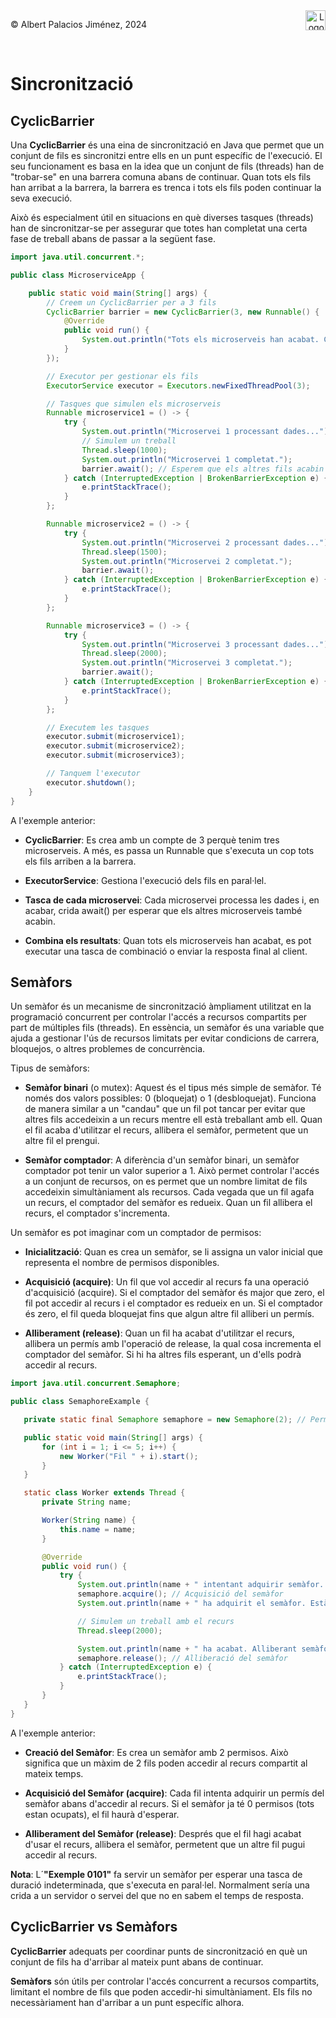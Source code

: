 <div style="display: flex; width: 100%;">
    <div style="flex: 1; padding: 0px;">
        <p>© Albert Palacios Jiménez, 2024</p>
    </div>
    <div style="flex: 1; padding: 0px; text-align: right;">
        <img src="./assets/ieti.png" height="32" alt="Logo de IETI" style="max-height: 32px;">
    </div>
</div>
<br/>

# Sincronització

## CyclicBarrier

Una **CyclicBarrier** és una eina de sincronització en Java que permet que un conjunt de fils es sincronitzi entre ells en un punt específic de l'execució. El seu funcionament es basa en la idea que un conjunt de fils (threads) han de "trobar-se" en una barrera comuna abans de continuar. Quan tots els fils han arribat a la barrera, la barrera es trenca i tots els fils poden continuar la seva execució.

Això és especialment útil en situacions en què diverses tasques (threads) han de sincronitzar-se per assegurar que totes han completat una certa fase de treball abans de passar a la següent fase.

```java
import java.util.concurrent.*;

public class MicroserviceApp {

    public static void main(String[] args) {
        // Creem un CyclicBarrier per a 3 fils
        CyclicBarrier barrier = new CyclicBarrier(3, new Runnable() {
            @Override
            public void run() {
                System.out.println("Tots els microserveis han acabat. Combinant els resultats...");
            }
        });

        // Executor per gestionar els fils
        ExecutorService executor = Executors.newFixedThreadPool(3);

        // Tasques que simulen els microserveis
        Runnable microservice1 = () -> {
            try {
                System.out.println("Microservei 1 processant dades...");
                // Simulem un treball
                Thread.sleep(1000);
                System.out.println("Microservei 1 completat.");
                barrier.await(); // Esperem que els altres fils acabin
            } catch (InterruptedException | BrokenBarrierException e) {
                e.printStackTrace();
            }
        };

        Runnable microservice2 = () -> {
            try {
                System.out.println("Microservei 2 processant dades...");
                Thread.sleep(1500);
                System.out.println("Microservei 2 completat.");
                barrier.await();
            } catch (InterruptedException | BrokenBarrierException e) {
                e.printStackTrace();
            }
        };

        Runnable microservice3 = () -> {
            try {
                System.out.println("Microservei 3 processant dades...");
                Thread.sleep(2000);
                System.out.println("Microservei 3 completat.");
                barrier.await();
            } catch (InterruptedException | BrokenBarrierException e) {
                e.printStackTrace();
            }
        };

        // Executem les tasques
        executor.submit(microservice1);
        executor.submit(microservice2);
        executor.submit(microservice3);

        // Tanquem l'executor
        executor.shutdown();
    }
}
```

A l'exemple anterior:

- **CyclicBarrier**: Es crea amb un compte de 3 perquè tenim tres microserveis. A més, es passa un Runnable que s'executa un cop tots els fils arriben a la barrera.

- **ExecutorService**: Gestiona l'execució dels fils en paral·lel.

- **Tasca de cada microservei**: Cada microservei processa les dades i, en acabar, crida await() per esperar que els altres microserveis també acabin.


- **Combina els resultats**: Quan tots els microserveis han acabat, es pot executar una tasca de combinació o enviar la resposta final al client.

## Semàfors

Un semàfor és un mecanisme de sincronització àmpliament utilitzat en la programació concurrent per controlar l'accés a recursos compartits per part de múltiples fils (threads). En essència, un semàfor és una variable que ajuda a gestionar l'ús de recursos limitats per evitar condicions de carrera, bloquejos, o altres problemes de concurrència.

Tipus de semàfors:

- **Semàfor binari** (o mutex): Aquest és el tipus més simple de semàfor. Té només dos valors possibles: 0 (bloquejat) o 1 (desbloquejat). Funciona de manera similar a un "candau" que un fil pot tancar per evitar que altres fils accedeixin a un recurs mentre ell està treballant amb ell. Quan el fil acaba d'utilitzar el recurs, allibera el semàfor, permetent que un altre fil el prengui.

- **Semàfor comptador**: A diferència d'un semàfor binari, un semàfor comptador pot tenir un valor superior a 1. Això permet controlar l'accés a un conjunt de recursos, on es permet que un nombre limitat de fils accedeixin simultàniament als recursos. Cada vegada que un fil agafa un recurs, el comptador del semàfor es redueix. Quan un fil allibera el recurs, el comptador s'incrementa.

Un semàfor es pot imaginar com un comptador de permisos:

- **Inicialització**: Quan es crea un semàfor, se li assigna un valor inicial que representa el nombre de permisos disponibles.

- **Acquisició (acquire)**: Un fil que vol accedir al recurs fa una operació d'acquisició (acquire). Si el comptador del semàfor és major que zero, el fil pot accedir al recurs i el comptador es redueix en un. Si el comptador és zero, el fil queda bloquejat fins que algun altre fil alliberi un permís.
 
 - **Alliberament (release)**: Quan un fil ha acabat d'utilitzar el recurs, allibera un permís amb l'operació de release, la qual cosa incrementa el comptador del semàfor. Si hi ha altres fils esperant, un d'ells podrà accedir al recurs.

 ```java
import java.util.concurrent.Semaphore;

public class SemaphoreExample {

    private static final Semaphore semaphore = new Semaphore(2); // Permet màxim 2 fils alhora

    public static void main(String[] args) {
        for (int i = 1; i <= 5; i++) {
            new Worker("Fil " + i).start();
        }
    }

    static class Worker extends Thread {
        private String name;

        Worker(String name) {
            this.name = name;
        }

        @Override
        public void run() {
            try {
                System.out.println(name + " intentant adquirir semàfor...");
                semaphore.acquire(); // Acquisició del semàfor
                System.out.println(name + " ha adquirit el semàfor. Està treballant...");

                // Simulem un treball amb el recurs
                Thread.sleep(2000);

                System.out.println(name + " ha acabat. Alliberant semàfor...");
                semaphore.release(); // Alliberació del semàfor
            } catch (InterruptedException e) {
                e.printStackTrace();
            }
        }
    }
}
```

A l'exemple anterior:

- **Creació del Semàfor**: Es crea un semàfor amb 2 permisos. Això significa que un màxim de 2 fils poden accedir al recurs compartit al mateix temps.

- **Acquisició del Semàfor (acquire)**: Cada fil intenta adquirir un permís del semàfor abans d'accedir al recurs. Si el semàfor ja té 0 permisos (tots estan ocupats), el fil haurà d'esperar.

- **Alliberament del Semàfor (release)**: Després que el fil hagi acabat d'usar el recurs, allibera el semàfor, permetent que un altre fil pugui accedir al recurs.

**Nota**: L´**"Exemple 0101"** fa servir un semàfor per esperar una tasca de duració indeterminada, que s'executa en paral·lel. Normalment sería una crida a un servidor o servei del que no en sabem el temps de resposta.

## CyclicBarrier vs Semàfors

**CyclicBarrier** adequats per coordinar punts de sincronització en què un conjunt de fils ha d'arribar al mateix punt abans de continuar.

**Semàfors** són útils per controlar l'accés concurrent a recursos compartits, limitant el nombre de fils que poden accedir-hi simultàniament. Els fils no necessàriament han d'arribar a un punt específic alhora.